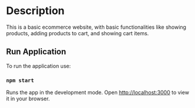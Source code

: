 # Description 

This is a basic ecommerce website, with basic functionalities like showing products, adding products to cart, and showing cart items. 

## Run Application

To run the application use:

### `npm start`

Runs the app in the development mode.
Open [http://localhost:3000](http://localhost:3000) to view it in your browser.

